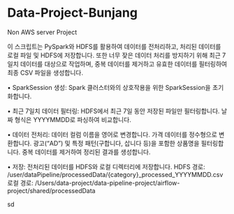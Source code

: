 # Data-Project-Bunjang
Non AWS server Project

이 스크립트는 PySpark와 HDFS를 활용하여 데이터를 전처리하고, 처리된 데이터를 로컬 파일 및 HDFS에 저장합니다. 또한 너무 잦은 데이터 처리를 방지하기 위해 최근 7일치 데이터를 대상으로 작업하며, 중복 데이터를 제거하고 유효한 데이터를 필터링하여 최종 CSV 파일을 생성합니다.

• SparkSession 생성:
	Spark 클러스터와의 상호작용을 위한 SparkSession을 초기화합니다.

• 최근 7일치 데이터 필터링:
	HDFS에서 최근 7일 동안 저장된 파일만 필터링합니다.
	날짜 형식은 YYYYMMDD로 파싱하여 비교합니다.

• 데이터 전처리:
	데이터 컬럼 이름을 영어로 변경합니다.
	가격 데이터를 정수형으로 변환합니다.
	광고(“AD”) 및 특정 패턴(구합니다, 삽니다 등)을 포함한 상품명을 필터링합니다.
    중복 데이터를 제거하여 정리된 결과를 생성합니다.

• 저장:
	전처리된 데이터를 HDFS와 로컬 디렉터리에 저장합니다.
	HDFS 경로: /user/dataPipeline/processedData/{category}_processed_YYYYMMDD.csv
	로컬 경로: /Users/data-project/data-pipeline-project/airflow-project/shared/processedData

sd